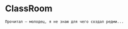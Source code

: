 # ClassRoom
~~~~~~~~~~~~~~~~~~~~~~~~~~~~~~~~~~~~~~~~~~~~
Прочитал — молодец, я не знаю для чего создал редми...
